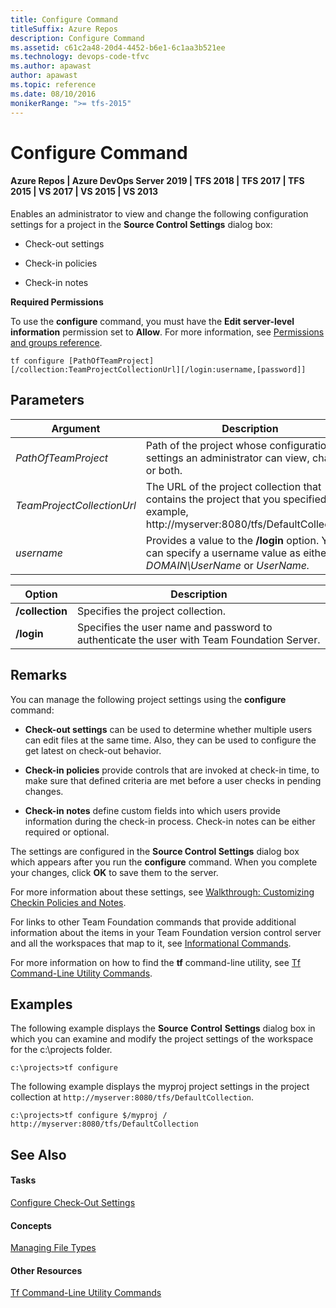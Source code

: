 ```yaml
---
title: Configure Command
titleSuffix: Azure Repos
description: Configure Command
ms.assetid: c61c2a48-20d4-4452-b6e1-6c1aa3b521ee
ms.technology: devops-code-tfvc
ms.author: apawast
author: apawast
ms.topic: reference
ms.date: 08/10/2016
monikerRange: ">= tfs-2015"
---
```


# Configure Command

#### Azure Repos | Azure DevOps Server 2019 | TFS 2018 | TFS 2017 | TFS 2015 | VS 2017 | VS 2015 | VS 2013

Enables an administrator to view and change the following configuration settings for a project in the **Source Control Settings** dialog box:

- Check-out settings

- Check-in policies

- Check-in notes

**Required Permissions**

To use the **configure** command, you must have the **Edit server-level information** permission set to **Allow**. For more information, see [Permissions and groups reference](../../organizations/security/permissions.md).

```
tf configure [PathOfTeamProject] [/collection:TeamProjectCollectionUrl][/login:username,[password]]
```

## Parameters

| **Argument**               | **Description**                                                                                                                           |
| -------------------------- | ----------------------------------------------------------------------------------------------------------------------------------------- |
| _PathOfTeamProject_        | Path of the project whose configuration settings an administrator can view, change, or both.                                              |
| _TeamProjectCollectionUrl_ | The URL of the project collection that contains the project that you specified (for example, http://myserver:8080/tfs/DefaultCollection). |
| _username_                 | Provides a value to the **/login** option. You can specify a username value as either _DOMAIN\UserName_ or _UserName._                    |

| **Option**      | **Description**                                                                            |
| --------------- | ------------------------------------------------------------------------------------------ |
| **/collection** | Specifies the project collection.                                                          |
| **/login**      | Specifies the user name and password to authenticate the user with Team Foundation Server. |

## Remarks

You can manage the following project settings using the **configure** command:

- **Check-out settings** can be used to determine whether multiple users can edit files at the same time. Also, they can be used to configure the get latest on check-out behavior.

- **Check-in policies** provide controls that are invoked at check-in time, to make sure that defined criteria are met before a user checks in pending changes.

- **Check-in notes** define custom fields into which users provide information during the check-in process. Check-in notes can be either required or optional.

The settings are configured in the **Source Control Settings** dialog box which appears after you run the **configure** command. When you complete your changes, click **OK** to save them to the server.

For more information about these settings, see [Walkthrough: Customizing Checkin Policies and Notes](https://msdn.microsoft.com/library/ms181281).

For links to other Team Foundation commands that provide additional information about the items in your Team Foundation version control server and all the workspaces that map to it, see [Informational Commands](https://msdn.microsoft.com/library/ms181450).

For more information on how to find the **tf** command-line utility, see [Tf Command-Line Utility Commands](https://msdn.microsoft.com/library/z51z7zy0).

## Examples

The following example displays the **Source** **Control** **Settings** dialog box in which you can examine and modify the project settings of the workspace for the c:\\projects folder.

```
c:\projects>tf configure
```

The following example displays the myproj project settings in the project collection at `http://myserver:8080/tfs/DefaultCollection`.

```
c:\projects>tf configure $/myproj / http://myserver:8080/tfs/DefaultCollection
```

## See Also

#### Tasks

[Configure Check-Out Settings](configure-check-out-settings.md)

#### Concepts

[Managing File Types](/azure/devops/server/admin/manage-file-types)

#### Other Resources

[Tf Command-Line Utility Commands](https://msdn.microsoft.com/library/z51z7zy0)
